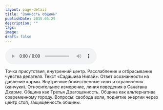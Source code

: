 ```yaml
---
layout: page-detail
title: "Важность общины"
publishDate: 2015.05.29
description: ""
tags:
image:
draft: false
---
```


<audio title="2015.05.29 - Важность общины.mp3" src="/upload/iblock/fb1/fb1c9697702e5b1013d4a75d4d3fa33a.mp3" controls=""></audio>

 Точка присутствия, внутренний центр. Расслабление и отбрасывание чувства делателя. Текст «Садашива Нилай». Ответ осознанности на давление кармы. Внутренние божественные силы и ограничения (канчуки). Относительное измерение, линия поведения в Санатана Дхарме. Община как Третья Драгоценность. Община как альтернатива современному городу. Вопросы: свобода воли, поднятие энергии через центр стоп, защищенность общины. 

  
